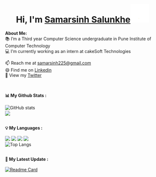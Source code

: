 # <h1 align="center">Hi, I'm <a href="https://github.com/Samar-225">Samarsinh Salunkhe<a><img src="./wave.gif" width="60px" /></h1>
    
<!-- <p align="center">
    <img width="200" src="./1.jpg">
</p> -->

<div>
<strong>About Me:</strong><br>
  📚 I’m a Third year Computer Science undergraduate in Pune Institute of Computer Technology<br>
  💻 I’m currently working as an intern at cakeSoft Technologies<br> 

📫 Reach me at <a href="mailto:samarsinh225@gmail.com">samarsinh225@gmail.com</a><br>
😄 Find me on <a href="https://www.linkedin.com/in/samarsinh/">Linkedin</a><br>
🌻 View my <a href="https://twitter.com/Samarsinh_225">Twitter</a><br><br><br>

<strong>📊 My Github Stats :</strong><br><br>
![GitHub stats](https://github-readme-stats.vercel.app/api?username=Samar-225&show_icons=true&count_private=true&include_all_commits=true&theme=github_dark)<br>
<img align="center" src="https://github-readme-streak-stats.herokuapp.com/?user=Samar-225&theme=github_dark&hide_border=true"/><br><br>

<strong>💡 My Languages :</strong><br><br>
<img src="https://img.shields.io/badge/-Javascript-lightgrey?style=plastic"/>
<img src="https://img.shields.io/badge/-C++-lightgrey?style=plastic"/>
<img src="https://img.shields.io/badge/-HTML-lightgrey?style=plastic"/>
<img src="https://img.shields.io/badge/-Python-lightgrey?style=plastic"/><br>
![Top Langs](https://github-readme-stats.vercel.app/api/top-langs/?username=Samar-225&langs_count_private=true&theme=github_dark&card_width=445)<br><br>

<strong>🚀 My Latest Update :</strong><br><br>
[![Readme Card](https://github-readme-stats.vercel.app/api/pin/?username=Samar-225&repo=Samar-225&theme=github_dark)](https://github.com/Samar-225/Samar-225)
</div>


